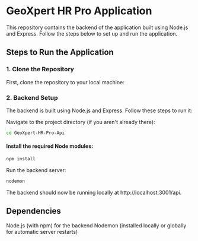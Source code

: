 # GeoXpert HR Pro Application
This repository contains the backend of the application built using Node.js and Express. Follow the steps below to set up and run the application.

## Steps to Run the Application
### 1. Clone the Repository
First, clone the repository to your local machine:

### 2. Backend Setup
The backend is built using Node.js and Express. Follow these steps to run it:

Navigate to the project directory (if you aren't already there):
 ```bash
cd GeoXpert-HR-Pro-Api
```

#### Install the required Node modules:
 ```bash
npm install
```
Run the backend server:
 ```bash
nodemon
```
The backend should now be running locally at http://localhost:3001/api.

## Dependencies
Node.js (with npm) for the backend
Nodemon (installed locally or globally for automatic server restarts)
